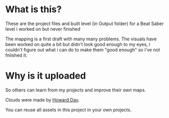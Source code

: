# What is this?
These are the project files and built level (in Output folder) for a Beat Saber level i worked on but never finished

The mapping is a first draft with many many problems. The visuals have been worked on quite a bit but didn't look good enough to my eyes, i couldn't figure out what i can do to make them "good enough" so i've not fniished it.

# Why is it uploaded
So others can learn from my projects and improve their own maps.

Clouds were made by [Howard Day](https://www.youtube.com/watch?v=BQcjsW8ldkw).

You can reuse all assets in this project in your own projects.
